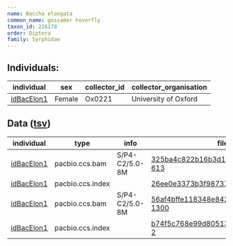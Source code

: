 ```yaml
---
name: Baccha elongata
common_name: gossamer hoverfly
taxon_id: 226178
order: Diptera
family: Syrphidae
---
```


## Individuals:

| individual | sex | collector_id | collector_organisation |
| ---------- | --- | ------------ | ---------------------- |
| [idBacElon1](idBacElon1.md) | Female | Ox0221 | University of Oxford |

## Data ([tsv](Baccha_elongata_data.tsv))

| individual | type | info | file |
| ---------- | ---- | ---- | ---- |
| [idBacElon1](idBacElon1.md) | pacbio.ccs.bam | S/P4-C2/5.0-8M | [325ba4c822b16b3d1ff55f63536ad0b7-613](https://darwin.cog.sanger.ac.uk/insects/Baccha_elongata/idBacElon1/genomic_data/pacbio/m64089_191123_132353.bc1019_BAK8B_OA--bc1019_BAK8B_OA.ccs.bam) |
| [idBacElon1](idBacElon1.md) | pacbio.ccs.index |  | [26ee0e3373b3f98737a1283f694ce3ef](https://darwin.cog.sanger.ac.uk/insects/Baccha_elongata/idBacElon1/genomic_data/pacbio/m64089_191123_132353.bc1019_BAK8B_OA--bc1019_BAK8B_OA.ccs.bam.pbi) |
| [idBacElon1](idBacElon1.md) | pacbio.ccs.bam | S/P4-C2/5.0-8M | [56af4bffe118348e842fac0eb7fa05fb-1300](https://darwin.cog.sanger.ac.uk/insects/Baccha_elongata/idBacElon1/genomic_data/pacbio/m64094_200223_170644.ccs.bam) |
| [idBacElon1](idBacElon1.md) | pacbio.ccs.index |  | [b74f5c768e99d805131d43ca5e34d792-2](https://darwin.cog.sanger.ac.uk/insects/Baccha_elongata/idBacElon1/genomic_data/pacbio/m64094_200223_170644.ccs.bam.pbi) |
